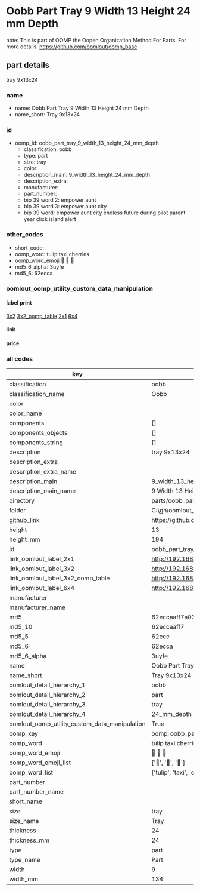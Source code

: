 # Oobb Part Tray 9 Width 13 Height 24 mm Depth  

note: This is part of OOMP the Oopen Organization Method For Parts. For more details: https://github.com/oomlout/oomp_base

##  part details
  



tray 9x13x24



### name
* name: Oobb Part Tray 9 Width 13 Height 24 mm Depth
* name_short: Tray 9x13x24 
### id
* oomp_id: oobb_part_tray_9_width_13_height_24_mm_depth
  * classification: oobb
  * type: part
  * size: tray
  * color: 
  * description_main: 9_width_13_height_24_mm_depth
  * description_extra: 
  * manufacturer: 
  * part_number: 
  * bip 39 word 2: empower aunt
  * bip 39 word 3: empower aunt city
  * bip 39 word: empower aunt city endless future during pilot parent year click island alert

### other_codes
* short_code: 
* oomp_word: tulip taxi cherries
* oomp_word_emoji :tulip: :taxi: :cherries:
* md5_6_alpha: 3uyfe
* md5_6: 62ecca






### oomlout_oomp_utility_custom_data_manipulation
#### label print
[3x2](http://192.168.1.245:1112/?label=oomp%203uyfe)
[3x2_oomp_table](http://192.168.1.108:1112/?label=oomp%203uyfe)
[2x1](http://192.168.1.242:1112/?label=oomp%203uyfe)
[6x4](http://192.168.1.55:1112/?label=oomp%203uyfe)    

#### link

                              

#### price







### all codes 
| key | value |  
| --- | --- |  
| classification | oobb |  
| classification_name | Oobb |  
| color |  |  
| color_name |  |  
| components | [] |  
| components_objects | [] |  
| components_string | [] |  
| description | tray 9x13x24 |  
| description_extra |  |  
| description_extra_name |  |  
| description_main | 9_width_13_height_24_mm_depth |  
| description_main_name | 9 Width 13 Height 24 mm Depth |  
| directory | parts/oobb_part_tray_9_width_13_height_24_mm_depth |  
| folder | C:\gh\oomlout_oobb_version_4_generated_parts\parts\oobb_part_tray_9_width_13_height_24_mm_depth |  
| github_link | https://github.com/oomlout/oomlout_oomp_part_src/tree/main/parts/oobb_part_tray_9_width_13_height_24_mm_depth |  
| height | 13 |  
| height_mm | 194 |  
| id | oobb_part_tray_9_width_13_height_24_mm_depth |  
| link_oomlout_label_2x1 | http://192.168.1.242:1112/?label=oomp%203uyfe |  
| link_oomlout_label_3x2 | http://192.168.1.245:1112/?label=oomp%203uyfe |  
| link_oomlout_label_3x2_oomp_table | http://192.168.1.108:1112/?label=oomp%203uyfe |  
| link_oomlout_label_6x4 | http://192.168.1.55:1112/?label=oomp%203uyfe |  
| manufacturer |  |  
| manufacturer_name |  |  
| md5 | 62eccaaff7a0349d10af449a52c3d248 |  
| md5_10 | 62eccaaff7 |  
| md5_5 | 62ecc |  
| md5_6 | 62ecca |  
| md5_6_alpha | 3uyfe |  
| name | Oobb Part Tray 9 Width 13 Height 24 mm Depth |  
| name_short | Tray 9x13x24  |  
| oomlout_detail_hierarchy_1 | oobb |  
| oomlout_detail_hierarchy_2 | part |  
| oomlout_detail_hierarchy_3 | tray |  
| oomlout_detail_hierarchy_4 | 24_mm_depth |  
| oomlout_oomp_utility_custom_data_manipulation | True |  
| oomp_key | oomp_oobb_part_tray_9_width_13_height_24_mm_depth |  
| oomp_word | tulip taxi cherries |  
| oomp_word_emoji | :tulip: :taxi: :cherries: |  
| oomp_word_emoji_list | [':tulip:', ':taxi:', ':cherries:'] |  
| oomp_word_list | ['tulip', 'taxi', 'cherries'] |  
| part_number |  |  
| part_number_name |  |  
| short_name |  |  
| size | tray |  
| size_name | Tray |  
| thickness | 24 |  
| thickness_mm | 24 |  
| type | part |  
| type_name | Part |  
| width | 9 |  
| width_mm | 134 |  
